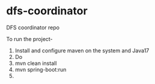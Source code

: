 # dfs-coordinator
DFS coordinator repo


To run the project-
1. Install and configure maven on the system and Java17
2. Do 
3. mvn clean install
3. mvn spring-boot:run
4. 